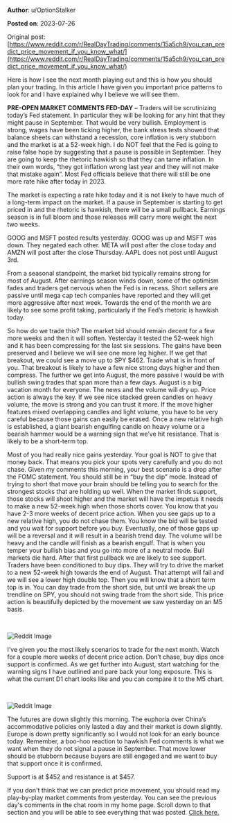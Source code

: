 **Author**: u/OptionStalker

**Posted on**: 2023-07-26

Original post: [https://www.reddit.com/r/RealDayTrading/comments/15a5ch9/you_can_predict_price_movement_if_you_know_what/](https://www.reddit.com/r/RealDayTrading/comments/15a5ch9/you_can_predict_price_movement_if_you_know_what/)

Here is how I see the next month playing out and this is how you should plan your trading. In this article I have given you important price patterns to look for and I have explained why I believe we will see them. 

**PRE-OPEN MARKET COMMENTS FED-DAY** – Traders will be scrutinizing today’s Fed statement. In particular they will be looking for any hint that they might pause in September. That would be very bullish. Employment is strong, wages have been ticking higher, the bank stress tests showed that balance sheets can withstand a recession, core inflation is very stubborn and the market is at a 52-week high. I do NOT feel that the Fed is going to raise false hope by suggesting that a pause is possible in September. They are going to keep the rhetoric hawkish so that they can tame inflation. In their own words, “they got inflation wrong last year and they will not make that mistake again”. Most Fed officials believe that there will still be one more rate hike after today in 2023. 

The market is expecting a rate hike today and it is not likely to have much of a long-term impact on the market. If a pause in September is starting to get priced in and the rhetoric is hawkish, there will be a small pullback. Earnings season is in full bloom and those releases will carry more weight the next two weeks. 

GOOG and MSFT posted results yesterday. GOOG was up and MSFT was down. They negated each other. META will post after the close today and AMZN will post after the close Thursday. AAPL does not post until August 3rd. 

From a seasonal standpoint, the market bid typically remains strong for most of August. After earnings season winds down, some of the optimism fades and traders get nervous when the Fed is in recess. Short sellers are passive until mega cap tech companies have reported and they will get more aggressive after next week. Towards the end of the month we are likely to see some profit taking, particularly if the Fed’s rhetoric is hawkish today. 

So how do we trade this? The market bid should remain decent for a few more weeks and then it will soften. Yesterday it tested the 52-week high and it has been compressing for the last six sessions. The gains have been preserved and I believe we will see one more leg higher. If we get that breakout, we could see a move up to SPY $462. Trade what is in front of you. That breakout is likely to have a few nice strong days higher and then compress. The further we get into August, the more passive I would be with bullish swing trades that span more than a few days. August is a big vacation month for everyone. The news and the volume will dry up. Price action is always the key. If we see nice stacked green candles on heavy volume, the move is strong and you can trust it more. If the move higher features mixed overlapping candles and light volume, you have to be very careful because those gains can easily be erased. Once a new relative high is established, a giant bearish engulfing candle on heavy volume or a bearish hammer would be a warning sign that we’ve hit resistance. That is likely to be a short-term top.

Most of you had really nice gains yesterday. Your goal is NOT to give that money back. That means you pick your spots very carefully and you do not chase. Given my comments this morning, your best scenario is a drop after the FOMC statement. You should still be in “buy the dip” mode. Instead of trying to short that move your brain should be telling you to search for the strongest stocks that are holding up well. When the market finds support, those stocks will shoot higher and the market will have the impetus it needs to make a new 52-week high when those shorts cover. You know that you have 2-3 more weeks of decent price action. When you see gaps up to a new relative high, you do not chase them. You know the bid will be tested and you wait for support before you buy. Eventually, one of those gaps up will be a reversal and it will result in a bearish trend day. The volume will be heavy and the candle will finish as a bearish engulf. That is when you temper your bullish bias and you go into more of a neutral mode. Bull markets die hard. After that first pullback we are likely to see support. Traders have been conditioned to buy dips. They will try to drive the market to a new 52-week high towards the end of August. That attempt will fail and we will see a lower high double top. Then you will know that a short term top is in. You can day trade from the short side, but until we break the up trendline on SPY, you should not swing trade from the short side. This price action is beautifully depicted by the movement we saw yesterday on an M5 basis. 

&#x200B;

<img src="cache/images/d4c5d5412e4f9c51101753c58530d14b.png" alt="Reddit Image">

I’ve given you the most likely scenarios to trade for the next month. Watch for a couple more weeks of decent price action. Don’t chase, buy dips once support is confirmed. As we get further into August, start watching for the warning signs I have outlined and pare back your long exposure. This is what the current D1 chart looks like and you can compare it to the M5 chart.

&#x200B;

<img src="cache/images/505d1a2fac0f6af3509fa2afc65b4e06.png" alt="Reddit Image">

The futures are down slightly this morning. The euphoria over China’s accommodative policies only lasted a day and their market is down slightly. Europe is down pretty significantly so I would not look for an early bounce today. Remember, a boo-hoo reaction to hawkish Fed comments is what we want when they do not signal a pause in September. That move lower should be stubborn because buyers are still engaged and we want to buy that support once it is confirmed.

Support is at $452 and resistance is at $457.

If you don't think that we can predict price movement, you should read my play-by-play market comments from yesterday. You can see the previous day's comments in the chat room in my home page. Scroll down to that section and you will be able to see everything that was posted. [Click here.](http://www.oneoption.com)

&#x200B;